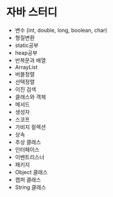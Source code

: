 # 자바 스터디

- 변수 (int, double, long, boolean, char)
- 형질변환
- static공부
- heap공부
- 반복문과 배열
- ArrayList
- 버블정렬
- 선택정렬
- 이진 검색
- 클래스와 객체
- 메서드
- 생성자
- 스코프
- 가비지 컬렉션
- 상속
- 추상 클래스
- 인터페이스
- 이벤트리스너
- 패키지
- Object 클래스
- 랩퍼 클래스
- String 클래스